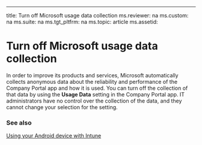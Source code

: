 ---
title: Turn off Microsoft usage data collection
ms.reviewer: na
ms.custom: na
ms.suite: na
ms.tgt_pltfrm: na
ms.topic: article
ms.assetid:

# Turn off Microsoft usage data collection
In order to improve its products and services, Microsoft automatically collects anonymous data about the reliability and performance of the Company Portal app and how it is used. You can turn off the collection of that data by using the **Usage Data** setting in the Company Portal app. IT administrators have no control over the collection of the data, and they cannot change your selection for the setting.

### See also
[Using your Android device with Intune](using-your-android-device-with-intune.md)
